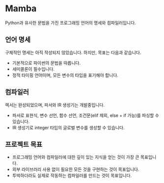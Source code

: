 # Mamba

Python과 유사한 문법을 가진 프로그래밍 언어의 명세와 컴파일러입니다.

## 언어 명세
구체적인 명세는 아직 작성되지 않았습니다. 하지만, 목표는 다음과 같습니다.
- 기본적으로 파이썬의 문법을 따릅니다.
- 세미콜론이 필수입니다.
- 정적 타이핑 언어이며, 모든 변수의 타입을 표기해야 합니다.

## 컴파일러
렉서는 완성되었으며, 파서와 IR 생성기는 개발중입니다.
- 파서로 표현식, 변수 선언, 함수 선언, 조건문(elif 제외, else + if 가능)를 파싱할 수 있습니다.
- IR 생성기로 integer 타입의 글로벌 변수를 생성할 수 있습니다.

## 프로젝트 목표
- 프로그래밍 언어와 컴파일러에 대한 깊이 있는 지식을 얻는 것이 가장 큰 목표입니다.
- 외부 라이브러리 사용 없이 필요한 모든 것을 구현하는 것이 목표입니다.
- 투박하더라도 실제로 작동하는 컴파일러를 만드는 것이 목표입니다.
